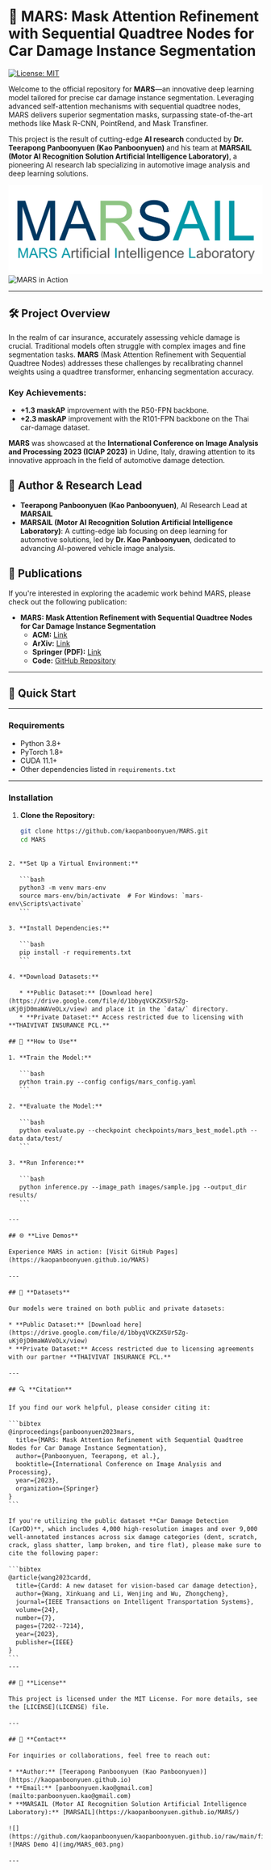 # 🚌 **MARS: Mask Attention Refinement with Sequential Quadtree Nodes for Car Damage Instance Segmentation**

[![License: MIT](https://img.shields.io/badge/license-MIT-blue.svg)](LICENSE)

Welcome to the official repository for **MARS**—an innovative deep learning model tailored for precise car damage instance segmentation. Leveraging advanced self-attention mechanisms with sequential quadtree nodes, MARS delivers superior segmentation masks, surpassing state-of-the-art methods like Mask R-CNN, PointRend, and Mask Transfiner.

This project is the result of cutting-edge **AI research** conducted by **Dr. Teerapong Panboonyuen (Kao Panboonyuen)** and his team at **MARSAIL (Motor AI Recognition Solution Artificial Intelligence Laboratory)**, a pioneering AI research lab specializing in automotive image analysis and deep learning solutions.

![MARSAIL](https://github.com/kaopanboonyuen/kaopanboonyuen.github.io/raw/main/files/MARS/MARSAIL.png)
![MARS in Action](img/featured.png)

---

## 🛠️ **Project Overview**

In the realm of car insurance, accurately assessing vehicle damage is crucial. Traditional models often struggle with complex images and fine segmentation tasks. **MARS** (Mask Attention Refinement with Sequential Quadtree Nodes) addresses these challenges by recalibrating channel weights using a quadtree transformer, enhancing segmentation accuracy.

### **Key Achievements:**
- **+1.3 maskAP** improvement with the R50-FPN backbone.
- **+2.3 maskAP** improvement with the R101-FPN backbone on the Thai car-damage dataset.

**MARS** was showcased at the **International Conference on Image Analysis and Processing 2023 (ICIAP 2023)** in Udine, Italy, drawing attention to its innovative approach in the field of automotive damage detection.

## 👥 **Author & Research Lead**

- **Teerapong Panboonyuen (Kao Panboonyuen)**, AI Research Lead at **MARSAIL**  
- **MARSAIL (Motor AI Recognition Solution Artificial Intelligence Laboratory)**: A cutting-edge lab focusing on deep learning for automotive solutions, led by **Dr. Kao Panboonyuen**, dedicated to advancing AI-powered vehicle image analysis.

## 📄 **Publications**

If you're interested in exploring the academic work behind MARS, please check out the following publication:

- **MARS: Mask Attention Refinement with Sequential Quadtree Nodes for Car Damage Instance Segmentation**
  - **ACM:** [Link](https://dl.acm.org/doi/10.1007/978-3-031-51023-6_3)  
  - **ArXiv:** [Link](https://arxiv.org/pdf/2305.04743)  
  - **Springer (PDF):** [Link](https://link.springer.com/chapter/10.1007/978-3-031-51023-6_3)  
  - **Code:** [GitHub Repository](https://github.com/kaopanboonyuen/MARS)

---

## 🚀 **Quick Start**

---

### **Requirements**
- Python 3.8+
- PyTorch 1.8+
- CUDA 11.1+
- Other dependencies listed in `requirements.txt`

---

### **Installation**

1. **Clone the Repository:**
   ```bash
   git clone https://github.com/kaopanboonyuen/MARS.git
   cd MARS
````

2. **Set Up a Virtual Environment:**

   ```bash
   python3 -m venv mars-env
   source mars-env/bin/activate  # For Windows: `mars-env\Scripts\activate`
   ```

3. **Install Dependencies:**

   ```bash
   pip install -r requirements.txt
   ```

4. **Download Datasets:**

   * **Public Dataset:** [Download here](https://drive.google.com/file/d/1bbyqVCKZX5Ur5Zg-uKj0jD0maWAVeOLx/view) and place it in the `data/` directory.
   * **Private Dataset:** Access restricted due to licensing with **THAIVIVAT INSURANCE PCL.**

## 🎯 **How to Use**

1. **Train the Model:**

   ```bash
   python train.py --config configs/mars_config.yaml
   ```

2. **Evaluate the Model:**

   ```bash
   python evaluate.py --checkpoint checkpoints/mars_best_model.pth --data data/test/
   ```

3. **Run Inference:**

   ```bash
   python inference.py --image_path images/sample.jpg --output_dir results/
   ```

---

## 🌐 **Live Demos**

Experience MARS in action: [Visit GitHub Pages](https://kaopanboonyuen.github.io/MARS)

---

## 📂 **Datasets**

Our models were trained on both public and private datasets:

* **Public Dataset:** [Download here](https://drive.google.com/file/d/1bbyqVCKZX5Ur5Zg-uKj0jD0maWAVeOLx/view)
* **Private Dataset:** Access restricted due to licensing agreements with our partner **THAIVIVAT INSURANCE PCL.**

---

## 🔍 **Citation**

If you find our work helpful, please consider citing it:

```bibtex
@inproceedings{panboonyuen2023mars,
  title={MARS: Mask Attention Refinement with Sequential Quadtree Nodes for Car Damage Instance Segmentation},
  author={Panboonyuen, Teerapong, et al.},
  booktitle={International Conference on Image Analysis and Processing},
  year={2023},
  organization={Springer}
}
```

If you're utilizing the public dataset **Car Damage Detection (CarDD)**, which includes 4,000 high-resolution images and over 9,000 well-annotated instances across six damage categories (dent, scratch, crack, glass shatter, lamp broken, and tire flat), please make sure to cite the following paper:

```bibtex
@article{wang2023cardd,
  title={Cardd: A new dataset for vision-based car damage detection},
  author={Wang, Xinkuang and Li, Wenjing and Wu, Zhongcheng},
  journal={IEEE Transactions on Intelligent Transportation Systems},
  volume={24},
  number={7},
  pages={7202--7214},
  year={2023},
  publisher={IEEE}
}
```
---

## 📜 **License**

This project is licensed under the MIT License. For more details, see the [LICENSE](LICENSE) file.

---

## 📧 **Contact**

For inquiries or collaborations, feel free to reach out:

* **Author:** [Teerapong Panboonyuen (Kao Panboonyuen)](https://kaopanboonyuen.github.io)
* **Email:** [panboonyuen.kao@gmail.com](mailto:panboonyuen.kao@gmail.com)
* **MARSAIL (Motor AI Recognition Solution Artificial Intelligence Laboratory):** [MARSAIL](https://kaopanboonyuen.github.io/MARS/)

![](https://github.com/kaopanboonyuen/kaopanboonyuen.github.io/raw/main/files/MARS/MARSAIL.png)
![MARS Demo 4](img/MARS_003.png)

---